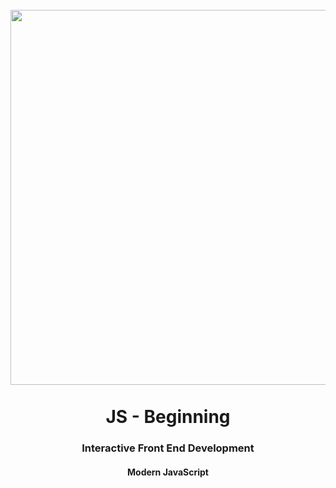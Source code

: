 <h1 align="center">
<br>
  <img src="" width="600">
  <br>
    <br>
  JS - Beginning
  <br>
</h1>

<h3 align="center">Interactive Front End Development</h3>

<h4 align="center">Modern JavaScript</h4>